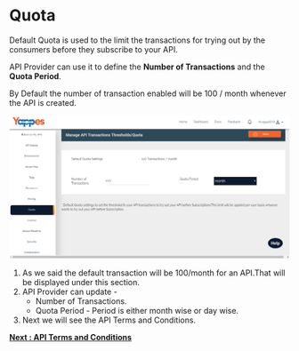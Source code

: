 Quota
=====

Default Quota is used to the limit the transactions for trying out by
the consumers before they subscribe to your API.

API Provider can use it to define the **Number of Transactions** and the
**Quota Period**.

By Default the number of transaction enabled will be 100 / month
whenever the API is created.

![](images/existing_api/existing_api_quota_01.png)

1.  As we said the default transaction will be 100/month for an API.That
    will be displayed under this section.
2.  API Provider can update -
    -   Number of Transactions.
    -   Quota Period - Period is either month wise or day wise.
3.  Next we will see the API Terms and Conditions. 

[**Next : API Terms
    and Conditions**](license)
